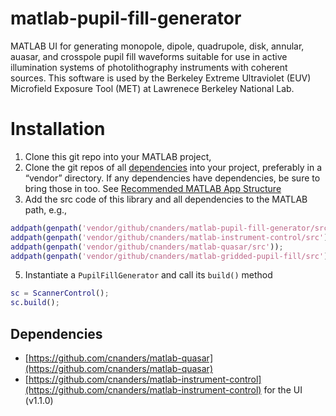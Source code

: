 # matlab-pupil-fill-generator
MATLAB UI for generating monopole, dipole, quadrupole, disk, annular, auasar, and crosspole pupil fill waveforms suitable for use in active illumination systems of photolithography instruments with coherent sources.   This software is used by the Berkeley Extreme Ultraviolet (EUV) Microfield Exposure Tool (MET) at Lawrenece Berkeley National Lab.

# Installation

1. Clone this git repo into your MATLAB project, 
2. Clone the git repos of all [dependencies](#dependencies) into your project, preferably in a “vendor” directory.  If any dependencies have dependencies, be sure to bring those in too.  See [Recommended MATLAB App Structure](https://github.com/cnanders/matlab-app-structure)
3. Add the src code of this library and all dependencies to the MATLAB path, e.g., 
```matlab
addpath(genpath('vendor/github/cnanders/matlab-pupil-fill-generator/src'));
addpath(genpath('vendor/github/cnanders/matlab-instrument-control/src'));
addpath(genpath('vendor/github/cnanders/matlab-quasar/src'));
addpath(genpath('vendor/github/cnanders/matlab-gridded-pupil-fill/src'));

```
5. Instantiate a `PupilFillGenerator` and call its `build()` method

```matlab
sc = ScannerControl();
sc.build();
```

<a name="dependencies"></a>
## Dependencies

- [https://github.com/cnanders/matlab-quasar](https://github.com/cnanders/matlab-quasar)
- [https://github.com/cnanders/matlab-instrument-control](https://github.com/cnanders/matlab-instrument-control) for the UI (v1.1.0)


